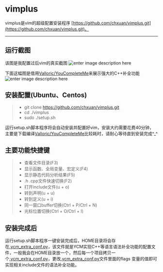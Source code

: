vimplus
===================


vimplus是vim的超级配置安装程序 [https://github.com/chxuan/vimplus.git](https://github.com/chxuan/vimplus.git)。

----------


运行截图
-------------
该图是我配置过后vim的真实截图
![enter image description here](https://raw.githubusercontent.com/chxuan/vimplus/master/screenshot.png)

下面这幅图是借用[Valloric/YouCompleteMe](https://github.com/Valloric/YouCompleteMe)来展示强大的C++补全功能
![enter image description here](https://camo.githubusercontent.com/1f3f922431d5363224b20e99467ff28b04e810e2/687474703a2f2f692e696d6775722e636f6d2f304f50346f6f642e676966)


安装配置(Ubuntu、Centos)
-------------

> - git clone https://github.com/chxuan/vimplus.git
> - cd ./vimplus
> - sudo ./setup.sh

运行setup.sh脚本程序将会自动安装并配置好vim，安装大约需要花费40分钟，主要是下载编译[Valloric/YouCompleteMe](https://github.com/Valloric/YouCompleteMe)比较耗时，请耐心等待直到安装完成^_^

主要功能快捷键
-------------
> - 查看文件目录(F3)
> - 显示函数、全局变量、宏定义(F4)
> - 显示静态代码分析结果(F5)
> - .h .cpp文件快速切换(F2)
> - 打开include文件(u + o)
> - 转到声明(u + u)
> - 转到定义(u + i)
> - 同一窗口buffer切换(Ctrl + P/Ctrl + N)
> - 光标位置切换(Ctrl + O/Ctrl + I)

安装完成后
-------------
运行setup.sh脚本程序一键安装完成后，HOME目录将会存在[.ycm_extra_conf.py](https://raw.githubusercontent.com/chxuan/vimplus/master/.ycm_extra_conf.py)，该文件就是YCM实现C++等语言语法补全功能的配置文件，一般我会在HOME目录放一个，然后每一个项目拷贝一个[.ycm_extra_conf.py](https://raw.githubusercontent.com/chxuan/vimplus/master/.ycm_extra_conf.py)，更改[.ycm_extra_conf.py](https://raw.githubusercontent.com/chxuan/vimplus/master/.ycm_extra_conf.py)文件里面的flags 变量的值即可实现相关include文件的语法补全功能。

